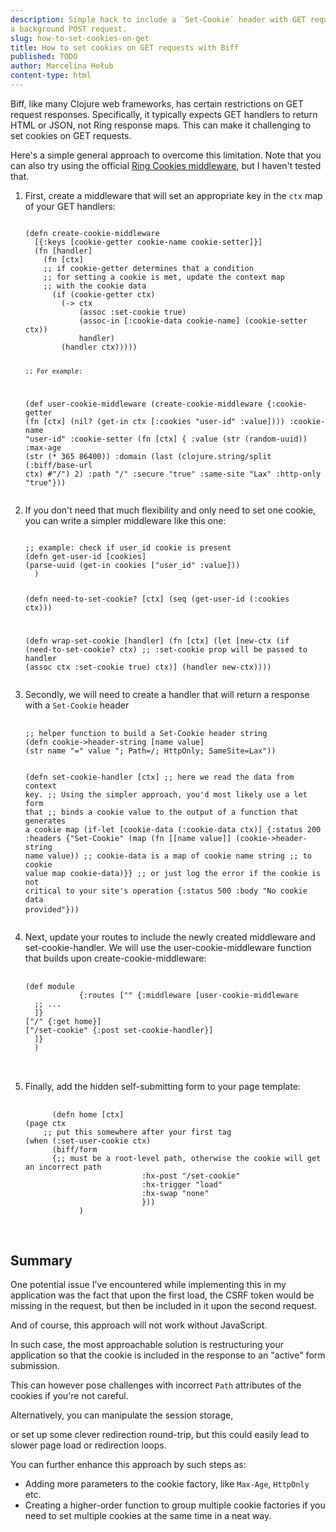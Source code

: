 ```yaml
---
description: Simple hack to include a `Set-Cookie` header with GET requests by making
a background POST request.
slug: how-to-set-cookies-on-get
title: How to set cookies on GET requests with Biff
published: TODO
author: Marcelina Hołub
content-type: html
---
```


<p>
Biff, like many Clojure web frameworks, has certain restrictions on GET request responses. Specifically, it typically expects GET handlers to return HTML or JSON, not Ring response maps. This can make it challenging to set cookies on GET requests.
</p>
<p>Here's a simple general approach to overcome this limitation. 
Note that you can also try using the official <a href="https://ring-clojure.github.io/ring/ring.middleware.cookies.html">Ring Cookies middleware</a>, but I haven't tested that.</p>

<ol type="1">
  <li>First, create a middleware that will set an appropriate key in the <code>ctx</code> map of your GET handlers:</li>
<pre class="language-clojure"><code>
(defn create-cookie-middleware
  [{:keys [cookie-getter cookie-name cookie-setter]}]
  (fn [handler]
    (fn [ctx]
    ;; if cookie-getter determines that a condition
    ;; for setting a cookie is met, update the context map 
    ;; with the cookie data
      (if (cookie-getter ctx)
        (-> ctx
            (assoc :set-cookie true)
            (assoc-in [:cookie-data cookie-name] (cookie-setter ctx))
            handler)
        (handler ctx)))))

    ;; For example:
(def user-cookie-middleware
  (create-cookie-middleware
   {:cookie-getter (fn [ctx] (nil? (get-in ctx [:cookies "user-id" :value])))
    :cookie-name "user-id"
    :cookie-setter (fn [ctx] {
                    :value (str (random-uuid))
                    :max-age (str (* 365 86400))
                    :domain (last (clojure.string/split (:biff/base-url ctx) #"/") 2)
                    :path "/"
                    :secure "true"
                    :same-site "Lax"
                    :http-only "true"}))
    </code></pre>

<li>If you don't need that much flexibility and only need to set one cookie, you can write a simpler middleware like this one:</li>
<pre class="language-clojure"><code>
;; example: check if user_id cookie is present
(defn get-user-id [cookies]
(parse-uuid (get-in cookies ["user_id" :value]))
  )

(defn need-to-set-cookie? [ctx]
(seq (get-user-id (:cookies ctx)))

(defn wrap-set-cookie
[handler]
  (fn [ctx]
    (let [new-ctx (if (need-to-set-cookie? ctx)
  ;; :set-cookie prop will be passed to handler
                    (assoc ctx :set-cookie true)
                    ctx)]
      (handler new-ctx))))
      </code></pre>

  <li>Secondly, we will need to create a handler that will return a response
      with a <code>Set-Cookie</code> header</li>
      <pre class="language-clojure">
        <code>
;; helper function to build a Set-Cookie header string
(defn cookie->header-string [name value]
(str name "=" value "; Path=/; HttpOnly; SameSite=Lax"))

(defn set-cookie-handler [ctx]
  ;; here we read the data from context key. 
  ;; Using the simpler approach, you'd most likely use a let form that 
  ;; binds a cookie value to the output of a function that generates a cookie map
  (if-let [cookie-data (:cookie-data ctx)]
    {:status 200
     :headers {"Set-Cookie" (map (fn [[name value]]
                                   (cookie->header-string name value))
                                ;; cookie-data is a map of cookie name string
                                ;; to cookie value map
                                 cookie-data)}}
    ;; or just log the error if the cookie is not critical to your site's operation
    {:status 500
     :body "No cookie data provided"}))
          </code>
  </pre>
<li>Next, update your routes to include the newly created middleware and set-cookie-handler.
            We will use the user-cookie-middleware function that builds upon
            create-cookie-middleware: </li>
<pre class="language-clojure">
            <code>
(def module 
            {:routes ["" {:middleware [user-cookie-middleware
  ;; ...          
  ]}
["/" {:get home}]
["/set-cookie" {:post set-cookie-handler}]
  ]}
  )
</code>
        </pre>

<li>Finally, add the hidden self-submitting form to your page template:</li>
  <pre class="language-clojure">
    <code>
      (defn home [ctx]
(page ctx
    ;; put this somewhere after your first tag
(when (:set-user-cookie ctx)
      (biff/form
      {;; must be a root-level path, otherwise the cookie will get an incorrect path
                          :hx-post "/set-cookie"
                          :hx-trigger "load"
                          :hx-swap "none"
                          }))
            )
    </code>
  </pre>
</ol>

<h2>Summary</h2>
<p>One potential issue I've encountered while implementing this in my application
was the fact that upon the first load, the CSRF token would be missing in the request,
but then be included in it upon the second request.</p>
<p>And of course, this approach will not work without JavaScript.</p>
<p>In such case, the most approachable solution is restructuring your application so that the cookie is 
included in the response to an "active" form submission.</p>
<p>This can however pose challenges with incorrect <code>Path</code> attributes of the cookies if you're not careful.</p>
<p>Alternatively, you can manipulate the session storage,</p>
<p>or set up some clever redirection round-trip, but this could easily lead to slower page load or redirection loops.</p>

<p>You can further enhance this approach by such steps as:</p>
<ul>
  <li>Adding more parameters to the cookie factory, like <code>Max-Age</code>,
  <code>HttpOnly</code> etc.</li>
  <li>Creating a higher-order function to group multiple cookie factories if you 
  need to set multiple cookies at the same time in a neat way.</li>
</ul>
